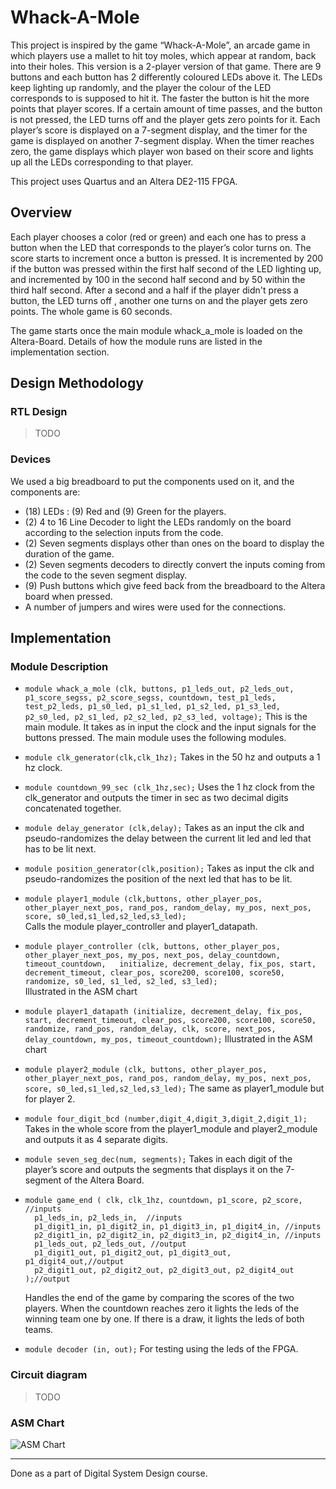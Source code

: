 # Whack-A-Mole

This project is inspired by the game “Whack-A-Mole”, an arcade game in which players use a mallet to hit toy moles, which appear at random, back into their holes. This version is a 2-player version of that game. There are 9 buttons and each button has 2 differently coloured LEDs above it. The LEDs keep lighting up randomly, and the player the colour of the LED corresponds to is supposed to hit it. The faster the button is hit the more points that player scores. If a certain amount of time passes, and the button is not pressed, the LED turns off and the player gets zero points for it. Each player’s score is displayed on a 7-segment display, and the timer for the game is displayed on another 7-segment display. When the timer reaches zero, the game displays which player won based on their score and lights up all the LEDs corresponding to that player.

This project uses Quartus and an Altera DE2-115 FPGA.

## Overview

Each player chooses a color (red or green) and each one has to press a button when the LED that corresponds to the player’s color turns on. The score starts to increment once a button is pressed. It is incremented by 200 if the button was pressed within the first half second of the LED lighting up, and incremented by 100 in the second half second and by 50 within the third half second. After a second and a half if the player didn't press a button, the LED turns off , another one turns on and the player gets zero points.  The whole game is 60 seconds. 

The game starts once the main module whack_a_mole is loaded on the Altera-Board. Details of how the module runs are listed in the implementation section.  


## Design Methodology
### RTL Design

> TODO

### Devices
We used a big breadboard to put the components used on it, and the components are:
- (18) LEDs : (9) Red and (9) Green for the players.
- (2) 4 to 16 Line Decoder to light the LEDs randomly on the board according to the selection inputs from the code.
- (2) Seven segments displays other than ones on the board to display the duration of the game.
- (2) Seven segments decoders to directly convert the inputs coming from the code to the seven segment display.
- (9) Push buttons which give feed back from the breadboard to the Altera board when pressed.
- A number of jumpers and wires were used for the connections.

## Implementation
### Module Description

- `module whack_a_mole (clk, buttons, p1_leds_out, p2_leds_out, p1_score_segss, p2_score_segss, countdown, test_p1_leds, test_p2_leds, p1_s0_led, p1_s1_led, p1_s2_led, p1_s3_led, p2_s0_led, p2_s1_led, p2_s2_led, p2_s3_led, voltage);`
 This is the main module. It takes as in input the clock and the input signals for the buttons pressed. The main module uses the following modules.

- `module clk_generator(clk,clk_1hz);`
	Takes in the 50 hz and outputs a 1 hz clock.

- `module countdown_99_sec (clk_1hz,sec);`
Uses the 1 hz clock from the clk_generator and outputs the timer in sec as two decimal digits concatenated together. 

- `module delay_generator (clk,delay);`
Takes as an input the clk and pseudo-randomizes the delay between the current lit led and led that has to be lit next.

- `module position_generator(clk,position);` Takes as input the clk and pseudo-randomizes the position of the next led that has to be lit.

- `module player1_module (clk,buttons, other_player_pos, other_player_next_pos, rand_pos, random_delay, my_pos, next_pos, score, s0_led,s1_led,s2_led,s3_led);` 	
	Calls the module player_controller and player1_datapath.

- `module player_controller (clk, buttons, other_player_pos, other_player_next_pos, my_pos, next_pos, delay_countdown, timeout_countdown,	initialize, decrement_delay, fix_pos, start, decrement_timeout, clear_pos, score200, score100, score50, randomize, s0_led, s1_led, s2_led, s3_led);` 			
Illustrated in the ASM chart

- `module player1_datapath (initialize, decrement_delay, fix_pos, start, decrement_timeout, clear_pos, score200, score100, score50, randomize, rand_pos, random_delay, clk, score, next_pos, delay_countdown, my_pos, timeout_countdown);`
Illustrated in the ASM chart

- `module player2_module (clk, buttons, other_player_pos, other_player_next_pos, rand_pos, random_delay, my_pos, next_pos, score, s0_led,s1_led,s2_led,s3_led);`
The same as player1_module but for player 2.

- `module four_digit_bcd (number,digit_4,digit_3,digit_2,digit_1);`
Takes in the whole score from the player1_module and player2_module and outputs it as 4 separate digits.  

- `module seven_seg_dec(num, segments);`
	Takes in each digit of the player’s score and outputs the segments that displays it on the 7-segment of the Altera Board.

- ```
  module game_end ( clk, clk_1hz, countdown, p1_score, p2_score, //inputs
	p1_leds_in, p2_leds_in,  //inputs
	p1_digit1_in, p1_digit2_in, p1_digit3_in, p1_digit4_in, //inputs
	p2_digit1_in, p2_digit2_in, p2_digit3_in, p2_digit4_in, //inputs
	p1_leds_out, p2_leds_out, //output
	p1_digit1_out, p1_digit2_out, p1_digit3_out, p1_digit4_out,//output
	p2_digit1_out, p2_digit2_out, p2_digit3_out, p2_digit4_out );//output
  ``` 
  Handles the end of the game by comparing the scores of the two players. 
When the countdown reaches zero it lights the leds of the winning team
one by one. If there is a draw, it lights the leds of both teams.

- `module decoder (in, out);`
For testing using the leds of the FPGA. 
	
### Circuit diagram
> TODO

### ASM Chart
![ASM Chart](imgs/ASM.svg)
***
Done as a part of Digital System Design course.




